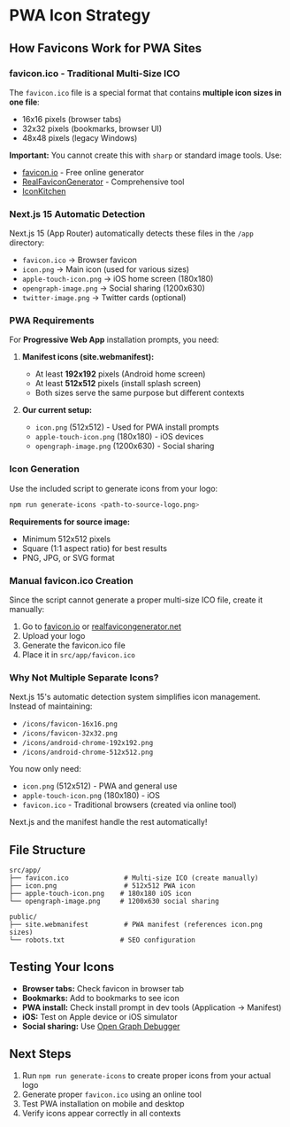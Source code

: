 # PWA Icon Strategy

## How Favicons Work for PWA Sites

### favicon.ico - Traditional Multi-Size ICO

The `favicon.ico` file is a special format that contains **multiple icon sizes in one file**:

- 16x16 pixels (browser tabs)
- 32x32 pixels (bookmarks, browser UI)
- 48x48 pixels (legacy Windows)

**Important:** You cannot create this with `sharp` or standard image tools. Use:

- [favicon.io](https://favicon.io/) - Free online generator
- [RealFaviconGenerator](https://realfavicongenerator.net/) - Comprehensive tool
- [IconKitchen](https://icon.kitchen/)

### Next.js 15 Automatic Detection

Next.js 15 (App Router) automatically detects these files in the `/app` directory:

- `favicon.ico` → Browser favicon
- `icon.png` → Main icon (used for various sizes)
- `apple-touch-icon.png` → iOS home screen (180x180)
- `opengraph-image.png` → Social sharing (1200x630)
- `twitter-image.png` → Twitter cards (optional)

### PWA Requirements

For **Progressive Web App** installation prompts, you need:

1. **Manifest icons (site.webmanifest):**
   - At least **192x192** pixels (Android home screen)
   - At least **512x512** pixels (install splash screen)
   - Both sizes serve the same purpose but different contexts

2. **Our current setup:**
   - `icon.png` (512x512) - Used for PWA install prompts
   - `apple-touch-icon.png` (180x180) - iOS devices
   - `opengraph-image.png` (1200x630) - Social sharing

### Icon Generation

Use the included script to generate icons from your logo:

```bash
npm run generate-icons <path-to-source-logo.png>
```

**Requirements for source image:**

- Minimum 512x512 pixels
- Square (1:1 aspect ratio) for best results
- PNG, JPG, or SVG format

### Manual favicon.ico Creation

Since the script cannot generate a proper multi-size ICO file, create it manually:

1. Go to [favicon.io](https://favicon.io/) or [realfavicongenerator.net](https://realfavicongenerator.net/)
2. Upload your logo
3. Generate the favicon.ico file
4. Place it in `src/app/favicon.ico`

### Why Not Multiple Separate Icons?

Next.js 15's automatic detection system simplifies icon management. Instead of maintaining:

- `/icons/favicon-16x16.png`
- `/icons/favicon-32x32.png`
- `/icons/android-chrome-192x192.png`
- `/icons/android-chrome-512x512.png`

You now only need:

- `icon.png` (512x512) - PWA and general use
- `apple-touch-icon.png` (180x180) - iOS
- `favicon.ico` - Traditional browsers (created via online tool)

Next.js and the manifest handle the rest automatically!

## File Structure

```
src/app/
├── favicon.ico              # Multi-size ICO (create manually)
├── icon.png                 # 512x512 PWA icon
├── apple-touch-icon.png    # 180x180 iOS icon
└── opengraph-image.png     # 1200x630 social sharing

public/
├── site.webmanifest         # PWA manifest (references icon.png sizes)
└── robots.txt              # SEO configuration
```

## Testing Your Icons

- **Browser tabs:** Check favicon in browser tab
- **Bookmarks:** Add to bookmarks to see icon
- **PWA install:** Check install prompt in dev tools (Application → Manifest)
- **iOS:** Test on Apple device or iOS simulator
- **Social sharing:** Use [Open Graph Debugger](https://developers.facebook.com/tools/debug/)

## Next Steps

1. Run `npm run generate-icons` to create proper icons from your actual logo
2. Generate proper `favicon.ico` using an online tool
3. Test PWA installation on mobile and desktop
4. Verify icons appear correctly in all contexts
